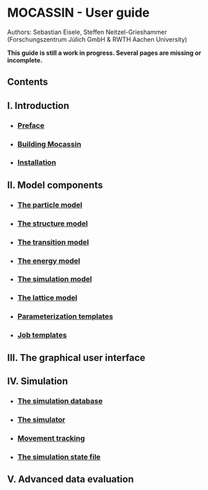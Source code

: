 # MOCASSIN - User guide
Authors: Sebastian Eisele, Steffen Neitzel-Grieshammer
(Forschungszentrum Jülich GmbH & RWTH Aachen University)

**This guide is still a work in progress. Several pages are missing or incomplete.**

## Contents

## I. Introduction
- ### [Preface](./preface.md)
- ### [Building Mocassin](./building-mocassin.md)
- ### [Installation](./installation.md)

## II. Model components
- ### [The particle model](./particle-model.md)
- ### [The structure model](./structure-model.md)
- ### [The transition model](./transition-model.md)
- ### [The energy model](./energy-model.md)
- ### [The simulation model](./simulation-model.md)
- ### [The lattice model](./lattice-model.md)
- ### [Parameterization templates](./parameterization-templates.md)
- ### [Job templates](./job-templates.md)

## III. The graphical user interface

## IV. Simulation
- ### [The simulation database](./the-simulation-database.md)
- ### [The simulator](./the-simulator.md)
- ### [Movement tracking](./movement-tracking.md)
- ### [The simulation state file](./simulation-state-file.md)

## V. Advanced data evaluation